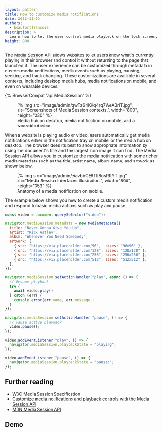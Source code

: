 ```yaml
---
layout: pattern
title: How to customize media notifications
date: 2022-11-03
authors:
  - beaufortfrancois
description: >
  Learn how to let the user control media playback on the lock screen, in a widget, or with hardware keys.
height: 800
---
```


The [Media Session API](https://developer.mozilla.org/docs/Web/API/Media_Session_API) allows websites to let users know what's currently playing in their browser and control it without returning to the page that launched it. The user experience can be customized through metadata in custom media notifications, media events such as playing, pausing, seeking, and track changing. These customizations are available in several contexts, including desktop media hubs, media notifications on mobile, and even on wearable devices.

{% BrowserCompat 'api.MediaSession' %}

<figure>
  {% Img src="image/admin/qwTz64KKq4rq7WeA3rlT.jpg", alt="Screenshots of Media Session contexts.", width="800", height="330" %}
  <figcaption>Media hub on desktop, media notification on mobile, and a wearable device.</figcaption>
</figure>

When a website is playing audio or video, users automatically get media notifications either in the notification tray on mobile, or the media hub on desktop. The browser does its best to show appropriate information by using the document's title and the largest icon image it can find. The Media Session API allows you to customize the media notification with some richer media metadata such as the title, artist name, album name, and artwork as shown below.

<figure>
  {% Img src="image/admin/eiavbbCE6TlI8osR1tYT.jpg", alt="Media Session interfaces illustration.", width="800", height="353" %}
  <figcaption>Anatomy of a media notification on mobile.</figcaption>
</figure>

The example below shows you how to create a custom media notification and respond to basic media actions such as play and pause.

```js
const video = document.querySelector("video");

navigator.mediaSession.metadata = new MediaMetadata({
  title: "Never Gonna Give You Up",
  artist: "Rick Astley",
  album: "Whenever You Need Somebody",
  artwork: [
    { src: "https://via.placeholder.com/96",  sizes: "96x96" },
    { src: "https://via.placeholder.com/128", sizes: "128x128" },
    { src: "https://via.placeholder.com/256", sizes: "256x256" },
    { src: "https://via.placeholder.com/512", sizes: "512x512" },
  ],
});

navigator.mediaSession.setActionHandler("play", async () => {
  // Resume playback
  try {
    await video.play();
  } catch (err) {
    console.error(err.name, err.message);
  }
});

navigator.mediaSession.setActionHandler("pause", () => {
  // Pause active playback
  video.pause();
});

video.addEventListener("play", () => {
  navigator.mediaSession.playbackState = "playing";
});

video.addEventListener("pause", () => {
  navigator.mediaSession.playbackState = "paused";
});
```

## Further reading

- [W3C Media Session Specification](https://w3c.github.io/mediasession/)
- [Customize media notifications and playback controls with the Media Session API](/media-session/)
- [MDN Media Session API](https://developer.mozilla.org/docs/Web/API/Media_Session_API)

## Demo
